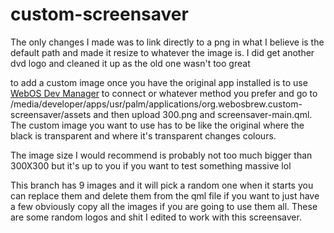 custom-screensaver
==================

The only changes I made was to link directly to a png in what I believe is the default path and made it resize to whatever the image is. 
I did get another dvd logo and cleaned it up as the old one wasn't too great

to add a custom image once you have the original app installed is to use [WebOS Dev Manager](https://github.com/webosbrew/dev-manager-desktop) to connect or whatever method you prefer and go to /media/developer/apps/usr/palm/applications/org.webosbrew.custom-screensaver/assets and then upload 300.png and screensaver-main.qml. 
The custom image you want to use has to be like the original where the black is transparent and where it's transparent changes colours.

The image size I would recommend is probably not too much bigger than 300X300 but it's up to you if you want to test something massive lol


This branch has 9 images and it will pick a random one when it starts you can replace them and delete them from the qml file if you want to just have a few obviously copy all the images if you are going to use them all. These are some random logos and shit I edited to work with this screensaver.
